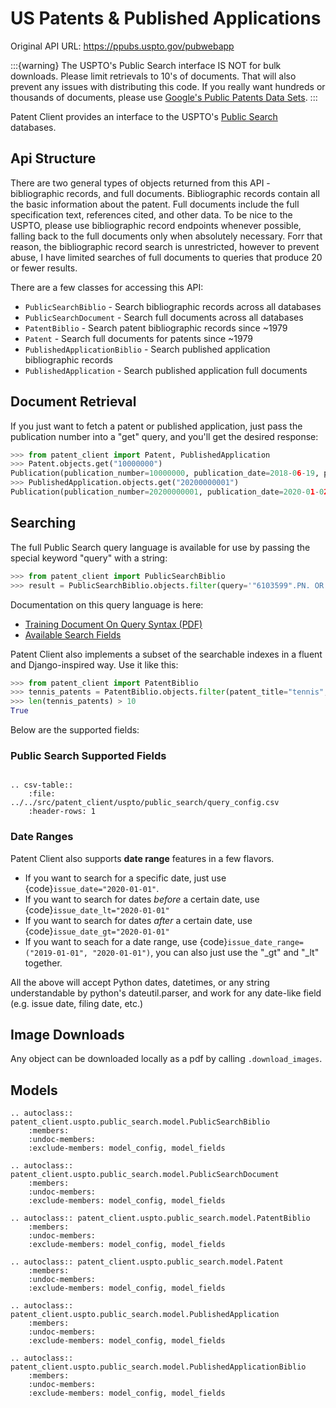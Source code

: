 # US Patents & Published Applications

Original API URL: <https://ppubs.uspto.gov/pubwebapp>

:::{warning}
The USPTO's Public Search interface IS NOT for bulk downloads. Please limit retrievals to 10's
of documents. That will also prevent any issues with distributing this code. If you really
want hundreds or thousands of documents, please use [Google's Public Patents Data Sets](https://console.cloud.google.com/marketplace/partners/patents-public-data).
:::


Patent Client provides an interface to the USPTO's [Public Search](https://ppubs.uspto.gov/pubwebapp/static/pages/landing.html) databases.

## Api Structure

There are two general types of objects returned from this API - bibliographic records, and full documents. Bibliographic records
contain all the basic information about the patent. Full documents include the full specification text, references cited, and other data.
To be nice to the USPTO, please use bibliographic record endpoints whenever possible, falling back to the full documents only when absolutely necessary.
Forr that reason, the bibliographic record search is unrestricted, however
to prevent abuse, I have limited searches of full documents to queries that produce 20 or fewer results.

There are a few classes for accessing this API:

- `PublicSearchBiblio` - Search bibliographic records across all databases
- `PublicSearchDocument` - Search full documents across all databases
- `PatentBiblio` - Search patent bibliographic records since ~1979
- `Patent` - Search full documents for patents since ~1979
- `PublishedApplicationBiblio` - Search published application bibliographic records
- `PublishedApplication` - Search published application full documents

## Document Retrieval

If you just want to fetch a patent or published application, just pass the publication number
into a "get" query, and you'll get the desired response:

```python
>>> from patent_client import Patent, PublishedApplication
>>> Patent.objects.get("10000000")
Publication(publication_number=10000000, publication_date=2018-06-19, patent_title=Coherent LADAR using intra-pixel quadrature detection)
>>> PublishedApplication.objects.get("20200000001")
Publication(publication_number=20200000001, publication_date=2020-01-02, patent_title=SYSTEM FOR CONNECTING IMPLEMENT TO MOBILE MACHINERY)

```

## Searching

The full Public Search query language is available for use by passing the special keyword "query" with a string:

```python
>>> from patent_client import PublicSearchBiblio
>>> result = PublicSearchBiblio.objects.filter(query='"6103599".PN. OR @APD=20210101')

```

Documentation on this query language is here:
 - [Training Document On Query Syntax (PDF)](https://ppubs.uspto.gov/pubwebapp/static/assets/files/Search%20overview%20QRG%20-%20Patent%20Public%20Search.pdf)
 - [Available Search Fields](https://ppubs.uspto.gov/pubwebapp/static/pages/searchable-indexes.html)

Patent Client also implements a subset of the searchable indexes in a fluent and Django-inspired way. Use it like this:

```python
>>> from patent_client import PatentBiblio
>>> tennis_patents = PatentBiblio.objects.filter(patent_title="tennis", assignee="wilson")
>>> len(tennis_patents) > 10
True

```

Below are the supported fields:

### Public Search Supported Fields
```{eval-rst}

.. csv-table::
    :file: ../../src/patent_client/uspto/public_search/query_config.csv
    :header-rows: 1
```


### Date Ranges

Patent Client also supports **date range** features in a few flavors.

- If you want to search for a specific date, just use {code}`issue_date="2020-01-01"`.
- If you want to search for dates *before* a certain date, use {code}`issue_date_lt="2020-01-01"`
- If you want to search for dates *after* a certain date, use {code}`issue_date_gt="2020-01-01"`
- If you want to seach for a date range, use {code}`issue_date_range=("2019-01-01", "2020-01-01")`, you can also just use the "\_gt" and "\_lt" together.

All the above will accept Python dates, datetimes, or any string understandable by python's dateutil.parser, and work
for any date-like field (e.g. issue date, filing date, etc.)


## Image Downloads

Any object can be downloaded locally as a pdf by calling `.download_images`.


## Models

```{eval-rst}
.. autoclass:: patent_client.uspto.public_search.model.PublicSearchBiblio
    :members:
    :undoc-members:
    :exclude-members: model_config, model_fields

.. autoclass:: patent_client.uspto.public_search.model.PublicSearchDocument
    :members:
    :undoc-members:
    :exclude-members: model_config, model_fields

.. autoclass:: patent_client.uspto.public_search.model.PatentBiblio
    :members:
    :undoc-members:
    :exclude-members: model_config, model_fields

.. autoclass:: patent_client.uspto.public_search.model.Patent
    :members:
    :undoc-members:
    :exclude-members: model_config, model_fields

.. autoclass:: patent_client.uspto.public_search.model.PublishedApplication
    :members:
    :undoc-members:
    :exclude-members: model_config, model_fields

.. autoclass:: patent_client.uspto.public_search.model.PublishedApplicationBiblio
    :members:
    :undoc-members:
    :exclude-members: model_config, model_fields

```

